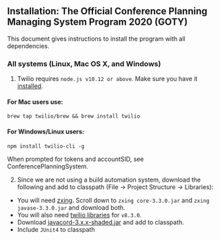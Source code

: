 ## Installation: The Official Conference Planning Managing System Program 2020 (GOTY) 

This document gives instructions to install the program with all dependencies. 

### All systems (Linux, Mac OS X, and Windows)

1. Twilio requires `node.js v10.12 or above`. Make sure you have it [installed](https://nodejs.org/en). 

#### For Mac users use:
```
brew tap twilio/brew && brew install twilio
```
#### For Windows/Linux users:

```
npm install twilio-cli -g
```

When prompted for tokens and accountSID, see ConferencePlanningSystem.

2. Since we are not using a build automation system, download the following and add to classpath (File -> Project Structure -> Libraries):
* You will need [zxing](https://www.callicoder.com/qr-code-reader-scanner-in-java-using-zxing/). Scroll down to `zxing core-3.3.0.jar` and `zxing javase-3.3.0.jar` and download both.
* You will also need [twilio libraries](https://www.twilio.com/docs/libraries/java#using-without-a-build-automation-tool) for `v8.3.0`.
* Download [javacord-3.x.x-shaded.jar](https://github.com/Javacord/Javacord/releases/latest) and add to classpath.
* Include `JUnit4` to classpath




